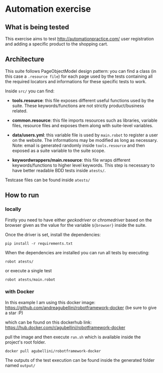 # Automation exercise

## What is being tested

This exercise aims to test http://automationpractice.com/ user registration and adding a specific product to the shopping cart.

## Architecture

This suite follows PageObjectModel design pattern: you can find a class (in this case a `.resource file`) for each page used by the tests containing all the required locators and informations for these specific tests to work.

Inside `src/` you can find:

* **tools.resource**: this file exposes different useful functions used by the suite. These keywords/functions are not strictly product/business related.

* **common.resource**: this file imports resources such as libraries, variable files, resource files and exposes them along with suite-level variables.

* **data/users.yml**: this variable file is used by `main.robot` to register a user on the website. The informations may be modified as long as necessary. Note: email is generated randomly inside `tools.resource` and then exposed as a suite variable to the suite scope.

* **keywordwrappers/main.resource**: this file wraps different keywords/functions to higher level keywords. This step is necessary to have better readable BDD tests inside `atests/`.

Testcase files can be found inside `atests/`

## How to run

### locally

Firstly you need to have either *geckodriver* or *chromedriver* based on the browser given as the value for the variable `${browser}` inside the suite.

Once the driver is set, install the dependencies:

```
pip install -r requirements.txt
```

When the dependencies are installed you can run all tests by executing:

```
robot atests/
```

or execute a single test

```
robot atests/main.robot
```

### with Docker

In this example I am using this docker image: https://github.com/andreagubellini/robotframework-docker (be sure to give a star :P) 

which can be found on this dockerhub link: https://hub.docker.com/r/agubellini/robotframework-docker

pull the image and then execute `run.sh` which is available inside the project's root folder.

```
docker pull agubellini/robotframework-docker
```

The outputs of the test execution can be found inside the generated folder named `output/`
